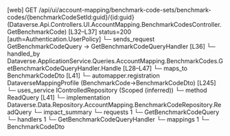 [web] GET /api/ui/account-mapping/benchmark-code-sets/benchmark-codes/{benchmarkCodeSetId:guid}/{id:guid}  (Dataverse.Api.Controllers.UI.AccountMapping.BenchmarkCodesController.GetBenchmarkCode)  [L32–L37] status=200 [auth=Authentication.UserPolicy]
  └─ sends_request GetBenchmarkCodeQuery -> GetBenchmarkCodeQueryHandler [L36]
    └─ handled_by Dataverse.ApplicationService.Queries.AccountMapping.BenchmarkCodes.GetBenchmarkCodeQueryHandler.Handle [L28–L47]
      └─ maps_to BenchmarkCodeDto [L41]
        └─ automapper.registration DataverseMappingProfile (BenchmarkCode->BenchmarkCodeDto) [L245]
      └─ uses_service IControlledRepository<BenchmarkCode> (Scoped (inferred))
        └─ method ReadQuery [L41]
          └─ implementation Dataverse.Data.Repository.AccountMapping.BenchmarkCodeRepository.ReadQuery
  └─ impact_summary
    └─ requests 1
      └─ GetBenchmarkCodeQuery
    └─ handlers 1
      └─ GetBenchmarkCodeQueryHandler
    └─ mappings 1
      └─ BenchmarkCodeDto

